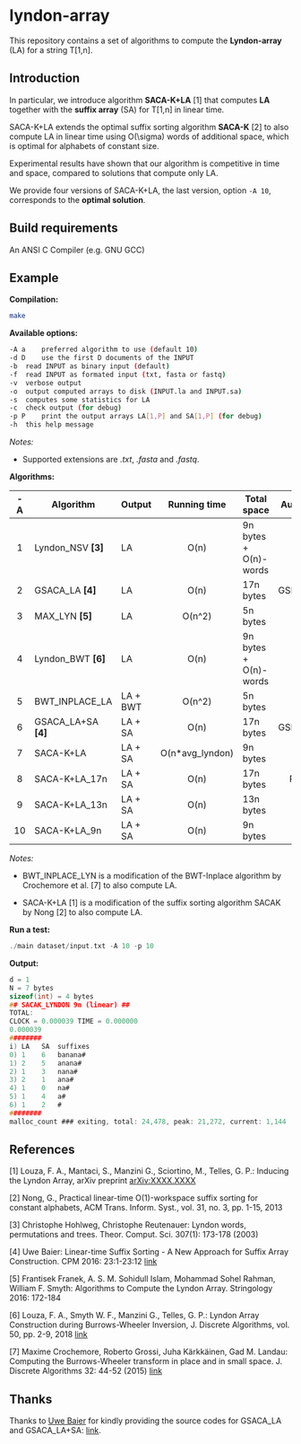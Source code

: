 # lyndon-array

This repository contains a set of algorithms to compute the **Lyndon-array** (LA) for a string T\[1,n\].

## Introduction

In particular, we introduce algorithm **SACA-K+LA** \[1\] that computes **LA** together with the **suffix array** (SA) for T\[1,n\] in linear time.

SACA-K+LA extends the optimal suffix sorting algorithm **SACA-K** \[2\] to also compute LA in linear time using O(\sigma) words of additional space, which is optimal for alphabets of constant size. 

Experimental results have shown that our algorithm is competitive in time and space, compared to solutions that compute only LA. 

We provide four versions of SACA-K+LA, the last version, option ``-A 10``, corresponds to the **optimal solution**.


## Build requirements

An ANSI C Compiler (e.g. GNU GCC)

## Example

**Compilation:**

```sh
make
```

**Available options:**

```sh
-A a	preferred algorithm to use (default 10)
-d D	use the first D documents of the INPUT
-b	read INPUT as binary input (default)
-f	read INPUT as formated input (txt, fasta or fastq)
-v	verbose output
-o	output computed arrays to disk (INPUT.la and INPUT.sa)
-s	computes some statistics for LA
-c	check output (for debug)
-p P	print the output arrays LA[1,P] and SA[1,P] (for debug)
-h	this help message
```
_Notes:_ 
- Supported extensions are _.txt_, _.fasta_ and _.fastq_.

**Algorithms:**

| -A | Algorithm              | Output   |   Running time  | Total space           | Auxiliary arrays |
|:--:|------------------------|----------|:---------------:|-----------------------|:----------------:|
|  1 | Lyndon_NSV **\[3\]**   |    LA    |       O(n)      | 9n bytes + O(n)-words |    ISA+Stack     |
|  2 | GSACA_LA  **\[4\]**    |    LA    |       O(n)      | 17n bytes             |  GSIZE+PREV+ISA  |
|  3 | MAX_LYN **\[5\]**      |    LA    |      O(n^2)     | 5n bytes              |                  |
|  4 | Lyndon_BWT **\[6\]**   |    LA    |       O(n)      | 9n bytes + O(n)-words |     LF+Stack     |
|  5 | BWT_INPLACE_LA         | LA + BWT |      O(n^2)     | 5n bytes              |                  |
|  6 | GSACA_LA+SA **\[4\]**  |  LA + SA |       O(n)      | 17n bytes             |  GSIZE+PREV+ISA  |
|  7 | SACA-K+LA              |  LA + SA | O(n*avg_lyndon) | 9n bytes              |                  |
|  8 | SACA-K+LA\_17n         |  LA + SA |       O(n)      | 17n bytes             |     PREV+NEXT    |
|  9 | SACA-K+LA\_13n         |  LA + SA |       O(n)      | 13n bytes             |       PREV       |
| 10 | SACA-K+LA\_9n          |  LA + SA |       O(n)      | 9n bytes              |                  |

_Notes:_ 
- BWT_INPLACE_LYN is a modification of the BWT-Inplace algorithm by Crochemore et al. \[7\] to also compute LA. 

- SACA-K+LA \[1\] is a modification of the suffix sorting algorithm SACAK by Nong \[2\] to also compute LA.


**Run a test:**

```c
./main dataset/input.txt -A 10 -p 10
```

**Output:**

```c
d = 1
N = 7 bytes
sizeof(int) = 4 bytes
## SACAK_LYNDON 9n (linear) ##
TOTAL:
CLOCK = 0.000039 TIME = 0.000000
0.000039
########
i) LA	SA	suffixes
0) 1	6	banana#
1) 2	5	anana#
2) 1	3	nana#
3) 2	1	ana#
4) 1	0	na#
5) 1	4	a#
6) 1	2	#
########
malloc_count ### exiting, total: 24,478, peak: 21,272, current: 1,144
```

## References

\[1\] 
Louza, F. A., Mantaci, S., Manzini G., Sciortino, M., Telles, G. P.: Inducing the Lyndon Array, arXiv preprint [arXiv:XXXX.XXXX](https://arxiv.org/abs/XXXX.XXXX)

\[2\] Nong, G., Practical linear-time O(1)-workspace suffix sorting for constant alphabets, ACM Trans. Inform. Syst., vol. 31, no. 3, pp. 1-15, 2013

\[3\] Christophe Hohlweg, Christophe Reutenauer: Lyndon words, permutations and trees. Theor. Comput. Sci. 307(1): 173-178 (2003)

\[4\] Uwe Baier: Linear-time Suffix Sorting - A New Approach for Suffix Array Construction. CPM 2016: 23:1-23:12 [link](https://doi.org/10.4230/LIPIcs.CPM.2016.23)

\[5\] Frantisek Franek, A. S. M. Sohidull Islam, Mohammad Sohel Rahman, William F. Smyth:
Algorithms to Compute the Lyndon Array. Stringology 2016: 172-184

\[6\] Louza, F. A., Smyth W. F., Manzini G., Telles, G. P.: Lyndon Array Construction during Burrows-Wheeler Inversion, J. Discrete Algorithms, vol. 50, pp. 2-9, 2018 [link](https://www.sciencedirect.com/science/article/pii/S1570866718301254)

\[7\] Maxime Crochemore, Roberto Grossi, Juha Kärkkäinen, Gad M. Landau: Computing the Burrows-Wheeler transform in place and in small space. J. Discrete Algorithms 32: 44-52 (2015) [link](https://doi.org/10.1016/j.jda.2015.01.004)



## Thanks

Thanks to [Uwe Baier](https://github.com/waYne1337/) for kindly providing the source codes for GSACA_LA and GSACA_LA+SA: [link](https://github.com/felipelouza/sacak-lyndon/tree/master/external/gsaca_cl).

